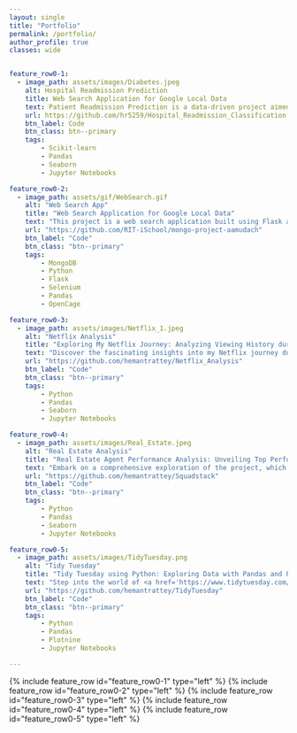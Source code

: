 ```yaml
---
layout: single
title: "Portfolio"
permalink: /portfolio/
author_profile: true
classes: wide


feature_row0-1:
  - image_path: assets/images/Diabetes.jpeg
    alt: Hospital Readmission Prediction
    title: Web Search Application for Google Local Data
    text: Patient Readmission Prediction is a data-driven project aimed at improving patient outcomes in hospitals. It involves analyzing electronic health records from 130 US hospitals over a decade, covering more than 100,000 patients. The dataset, published by [UCI](https://archive.ics.uci.edu/dataset/296/diabetes+130-us+hospitals+for+years+1999-2008), serves as the foundation for creating a robust data pipeline for cleaning and preprocessing the data. By using simple yet effective machine learning algorithms like Logistic Regression, Random Forest, and XGBoost, the project achieved promising results with a 72% F1-score, 81% Precision, and 67% Recall. This predictive model provides hospitals with insights to better manage patient care and reduce readmission rates.
    url: https://github.com/hr5259/Hospital_Readmission_Classification
    btn_label: Code
    btn_class: btn--primary
    tags:
        - Scikit-learn
        - Pandas
        - Seaborn
        - Jupyter Notebooks

feature_row0-2:
  - image_path: assets/gif/WebSearch.gif
    alt: "Web Search App"
    title: "Web Search Application for Google Local Data"
    text: "This project is a web search application built using Flask and MongoDB that allows users to search data where the <a href='https://jiachengli1995.github.io/google/index.html' style='color: blue;'>Google Local Data</a> is used as the database which contains review information on Google map (ratings, text, images, etc.), business metadata (address, geographical info, descriptions, category information, price, open hours, and MISC info), and links (relative businesses) up to Sep 2021 in the United States."
    url: "https://github.com/RIT-iSchool/mongo-project-aamudach"
    btn_label: "Code"
    btn_class: "btn--primary"
    tags:
        - MongoDB
        - Python
        - Flask
        - Selenium
        - Pandas
        - OpenCage

feature_row0-3:
  - image_path: assets/images/Netflix_1.jpeg
    alt: "Netflix Analysis"
    title: "Exploring My Netflix Journey: Analyzing Viewing History during the Pandemic"
    text: "Discover the fascinating insights into my Netflix journey during the pandemic. Using Python's pandas and seaborn libraries, I meticulously analyzed my viewing history from 2020 to 2021. Uncover intriguing trends and witness how my viewing habits evolved over time. Netflix truly became a lifeline during the pandemic, and this project captures my personal experience of content consumption on this revolutionary platform."
    url: "https://github.com/hemantrattey/Netflix_Analysis"
    btn_label: "Code"
    btn_class: "btn--primary"
    tags:
        - Python
        - Pandas
        - Seaborn
        - Jupyter Notebooks

feature_row0-4:
  - image_path: assets/images/Real_Estate.jpeg
    alt: "Real Estate Analysis"
    title: "Real Estate Agent Performance Analysis: Unveiling Top Performers"
    text: "Embark on a comprehensive exploration of the project, which entails in-depth analysis, visualization, and EDA (Exploratory Data Analysis) of a real estate dataset. By leveraging the CRM platform's dataset, I meticulously wrangled the data to derive meaningful insights. Visually appealing visualizations provide a clear understanding of agent performance, allowing to develop a robust scoring criteria. Witness the power of data-driven decision-making as it helps identify the top three agents in a brokerage firm, setting new benchmarks in the real estate industry."
    url: "https://github.com/hemantrattey/Squadstack"
    btn_label: "Code"
    btn_class: "btn--primary"
    tags:
        - Python
        - Pandas
        - Seaborn
        - Jupyter Notebooks

feature_row0-5:
  - image_path: assets/images/TidyTuesday.png
    alt: "Tidy Tuesday"
    title: "Tidy Tuesday using Python: Exploring Data with Pandas and Plotnine"
    text: "Step into the world of <a href='https://www.tidytuesday.com/' style='color: blue;'>Tidy Tuesday</a>, a beloved weekly project in the R community, now brought to life in Python. This repository offers a Python implementation of Tidy Tuesday, providing a wealth of diverse datasets for data analysis and visualization purposes. Inspired by [David Robinson's](https://www.youtube.com/user/safe4democracy) data screencasts, the aim to replicate the experience using Pandas for data handling and Plotnine, a Python library based on the renowned ggplot package, for captivating visualizations."
    url: "https://github.com/hemantrattey/TidyTuesday"
    btn_label: "Code"
    btn_class: "btn--primary"
    tags:
        - Python
        - Pandas
        - Plotnine
        - Jupyter Notebooks

---
```


{% include feature_row id="feature_row0-1" type="left" %}
<a name="Hospital Readmission Prediction"></a>
{% include feature_row id="feature_row0-2" type="left" %}
<a name="Web Search App"></a>
{% include feature_row id="feature_row0-3" type="left" %}
<a name="Netflix Analysis"></a>
{% include feature_row id="feature_row0-4" type="left" %}
<a name="Real Estate Analysis"></a>
{% include feature_row id="feature_row0-5" type="left" %}
<a name="Tidy Tuesday"></a>
